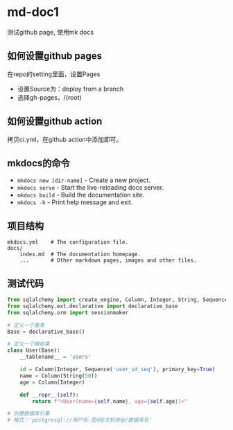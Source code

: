 # md-doc1

测试github page, 使用mk docs

## 如何设置github pages
在repo的setting里面，设置Pages  

- 设置Source为：deploy from a branch
- 选择gh-pages，/(root)

## 如何设置github action
拷贝ci.yml，在github action中添加即可。

## mkdocs的命令

* `mkdocs new [dir-name]` - Create a new project.
* `mkdocs serve` - Start the live-reloading docs server.
* `mkdocs build` - Build the documentation site.
* `mkdocs -h` - Print help message and exit.

## 项目结构

    mkdocs.yml    # The configuration file.
    docs/
        index.md  # The documentation homepage.
        ...       # Other markdown pages, images and other files.

## 测试代码

```python
from sqlalchemy import create_engine, Column, Integer, String, Sequence
from sqlalchemy.ext.declarative import declarative_base
from sqlalchemy.orm import sessionmaker

# 定义一个基类
Base = declarative_base()

# 定义一个映射类
class User(Base):
    __tablename__ = 'users'

    id = Column(Integer, Sequence('user_id_seq'), primary_key=True)
    name = Column(String(50))
    age = Column(Integer)

    def __repr__(self):
        return f"<User(name={self.name}, age={self.age})>"

# 创建数据库引擎
# 格式：'postgresql://用户名:密码@主机地址/数据库名'
```